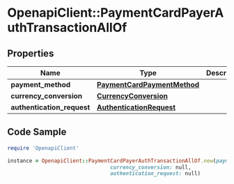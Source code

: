 # OpenapiClient::PaymentCardPayerAuthTransactionAllOf

## Properties

Name | Type | Description | Notes
------------ | ------------- | ------------- | -------------
**payment_method** | [**PaymentCardPaymentMethod**](PaymentCardPaymentMethod.md) |  | 
**currency_conversion** | [**CurrencyConversion**](CurrencyConversion.md) |  | [optional] 
**authentication_request** | [**AuthenticationRequest**](AuthenticationRequest.md) |  | [optional] 

## Code Sample

```ruby
require 'OpenapiClient'

instance = OpenapiClient::PaymentCardPayerAuthTransactionAllOf.new(payment_method: null,
                                 currency_conversion: null,
                                 authentication_request: null)
```


